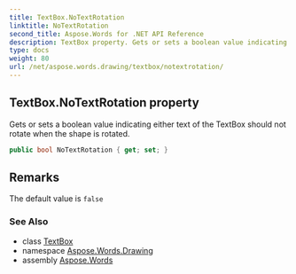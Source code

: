 ```yaml
---
title: TextBox.NoTextRotation
linktitle: NoTextRotation
second_title: Aspose.Words for .NET API Reference
description: TextBox property. Gets or sets a boolean value indicating either text of the TextBox should not rotate when the shape is rotated in C#.
type: docs
weight: 80
url: /net/aspose.words.drawing/textbox/notextrotation/
---
```

## TextBox.NoTextRotation property

Gets or sets a boolean value indicating either text of the TextBox should not rotate when the shape is rotated.

```csharp
public bool NoTextRotation { get; set; }
```

## Remarks

The default value is `false`

### See Also

* class [TextBox](../)
* namespace [Aspose.Words.Drawing](../../textbox/)
* assembly [Aspose.Words](../../../)
